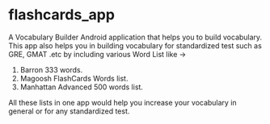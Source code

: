 # flashcards_app

A Vocabulary Builder Android application that helps you to build vocabulary. 
This app also helps you in building vocabulary for standardized test such as GRE, GMAT .etc by including various Word List like -> 
1. Barron 333 words.
2. Magoosh FlashCards Words list.
3. Manhattan Advanced 500 words list.

All these lists in one app would help you increase your vocabulary in general or for any standardized test.

